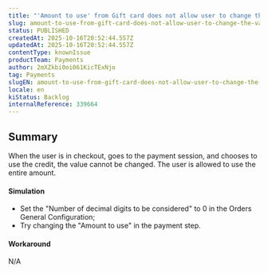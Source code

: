 ```yaml
---
title: "'Amount to use' from Gift card does not allow user to change the value when the currency doesn't have decimals"
slug: amount-to-use-from-gift-card-does-not-allow-user-to-change-the-value-when-the-currency-doesnt-have-decimals
status: PUBLISHED
createdAt: 2025-10-16T20:52:44.557Z
updatedAt: 2025-10-16T20:52:44.557Z
contentType: knownIssue
productTeam: Payments
author: 2mXZkbi0oi061KicTExNjo
tag: Payments
slugEN: amount-to-use-from-gift-card-does-not-allow-user-to-change-the-value-when-the-currency-doesnt-have-decimals
locale: en
kiStatus: Backlog
internalReference: 339664
---
```


## Summary


When the user is in checkout, goes to the payment session, and chooses to use the credit, the value cannot be changed. The user is allowed to use the entire amount.


#### Simulation



- Set the "Number of decimal digits to be considered" to 0 in the Orders General Configuration;
- Try changing the "Amount to use" in the payment step.


#### Workaround


N/A


